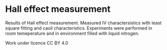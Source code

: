 # Hall effect measurement

Results of Hall effect measurement. Measured IV charactersistics with least square fitting and caoil characteristics. Experiments were performed in room temeperature and in environment filled with liquid nitrogen.

Work under licence CC BY 4.0
